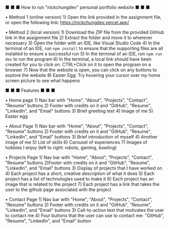 ■ ■ ■ How to run "nickchungdev" personal portfolio website ■ ■ ■

• Method 1 (online version)
    1) Open the link provided in the assignment file, or open the following link: https://nickchungdev.vercel.app/

• Method 2 (local version)
    1) Download the ZIP file from the provided GitHub link in the assignment file
    2) Extract the folder and move it to wherever necessary
    3) Open the folder with an IDE, like Visual Studio Code
    4) In the terminal of an IDE, run `npm install` to ensure that the supporting files are all installed to ensure a successful run
    5) In the terminal of an IDE, run `npm run dev` to run the program
    6) In the terminal, a local link should have been created for you to click on. CTRL+Click on it to open the program on a browser
    7) Now that the website is open, you can click on any buttons to explore the website
    8) Easter Egg: Try hovering your cursor over my home screen picture to see what happens 

■ ■ ■ Features ■ ■ ■

• Home page 
    1) Nav bar with "Home", "About", "Projects", "Contact", "Resume" buttons
    2) Footer with credits on it and "GitHub", "Resume", "LinkedIn", and "Email" buttons
    3) Brief greeting text 
    4) Image of me
    5) Easter egg

• About Page
    1) Nav bar with "Home", "About", "Projects", "Contact", "Resume" buttons
    2) Footer with credits on it and "GitHub", "Resume", "LinkedIn", and "Email" buttons
    3) Brief introduction of myself
    4) Another image of me 
    5) List of skills
    6) Carousel of experiences
    7) Images of hobbies I enjoy (left to right: robots, gaming, bowling)

• Projects Page
    1) Nav bar with "Home", "About", "Projects", "Contact", "Resume" buttons
    2)Footer with credits on it and "GitHub", "Resume", "LinkedIn", and "Email" buttons
    3) Display of projects that I have worked on
    4) Each project has a short, creative description of what it does
    5) Each project has a list of technologies used to make it
    6) Each project has an image that is related to the project
    7) Each project has a link that takes the user to the github page associated with the project

• Contact Page
    1) Nav bar with "Home", "About", "Projects", "Contact", "Resume" buttons
    2) Footer with credits on it and "GitHub", "Resume", "LinkedIn", and "Email" buttons
    3) Call-to-action text that motivates the user to contact me
    4) Four buttons that the user can use to contact me: "GitHub", "Resume", "LinkedIn", and "Email" button
